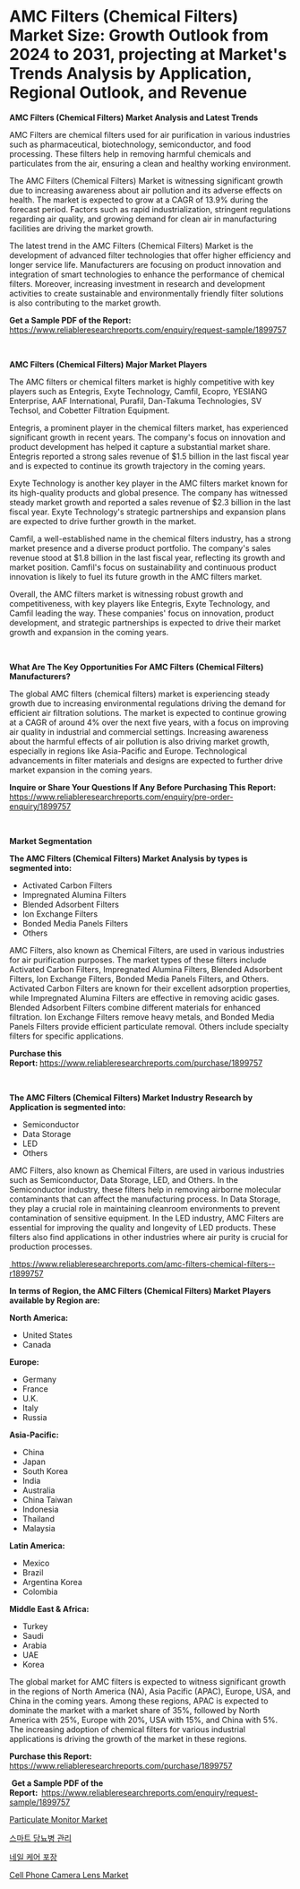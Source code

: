 <p><h1>AMC Filters (Chemical Filters) Market Size: Growth Outlook from 2024 to 2031, projecting at Market's Trends Analysis by Application, Regional Outlook, and Revenue</h1></p><p><strong>AMC Filters (Chemical Filters) Market Analysis and Latest Trends</strong></p>
<p><p>AMC Filters are chemical filters used for air purification in various industries such as pharmaceutical, biotechnology, semiconductor, and food processing. These filters help in removing harmful chemicals and particulates from the air, ensuring a clean and healthy working environment.</p><p>The AMC Filters (Chemical Filters) Market is witnessing significant growth due to increasing awareness about air pollution and its adverse effects on health. The market is expected to grow at a CAGR of 13.9% during the forecast period. Factors such as rapid industrialization, stringent regulations regarding air quality, and growing demand for clean air in manufacturing facilities are driving the market growth.</p><p>The latest trend in the AMC Filters (Chemical Filters) Market is the development of advanced filter technologies that offer higher efficiency and longer service life. Manufacturers are focusing on product innovation and integration of smart technologies to enhance the performance of chemical filters. Moreover, increasing investment in research and development activities to create sustainable and environmentally friendly filter solutions is also contributing to the market growth.</p></p>
<p><strong>Get a Sample PDF of the Report:&nbsp;</strong> <a href="https://www.reliableresearchreports.com/enquiry/request-sample/1899757">https://www.reliableresearchreports.com/enquiry/request-sample/1899757</a></p>
<p>&nbsp;</p>
<p><strong>AMC Filters (Chemical Filters) Major Market Players</strong></p>
<p><p>The AMC filters or chemical filters market is highly competitive with key players such as Entegris, Exyte Technology, Camfil, Ecopro, YESIANG Enterprise, AAF International, Purafil, Dan-Takuma Technologies, SV Techsol, and Cobetter Filtration Equipment.</p><p>Entegris, a prominent player in the chemical filters market, has experienced significant growth in recent years. The company's focus on innovation and product development has helped it capture a substantial market share. Entegris reported a strong sales revenue of $1.5 billion in the last fiscal year and is expected to continue its growth trajectory in the coming years.</p><p>Exyte Technology is another key player in the AMC filters market known for its high-quality products and global presence. The company has witnessed steady market growth and reported a sales revenue of $2.3 billion in the last fiscal year. Exyte Technology's strategic partnerships and expansion plans are expected to drive further growth in the market.</p><p>Camfil, a well-established name in the chemical filters industry, has a strong market presence and a diverse product portfolio. The company's sales revenue stood at $1.8 billion in the last fiscal year, reflecting its growth and market position. Camfil's focus on sustainability and continuous product innovation is likely to fuel its future growth in the AMC filters market.</p><p>Overall, the AMC filters market is witnessing robust growth and competitiveness, with key players like Entegris, Exyte Technology, and Camfil leading the way. These companies' focus on innovation, product development, and strategic partnerships is expected to drive their market growth and expansion in the coming years.</p></p>
<p>&nbsp;</p>
<p><strong>What Are The Key Opportunities For AMC Filters (Chemical Filters) Manufacturers?</strong></p>
<p><p>The global AMC filters (chemical filters) market is experiencing steady growth due to increasing environmental regulations driving the demand for efficient air filtration solutions. The market is expected to continue growing at a CAGR of around 4% over the next five years, with a focus on improving air quality in industrial and commercial settings. Increasing awareness about the harmful effects of air pollution is also driving market growth, especially in regions like Asia-Pacific and Europe. Technological advancements in filter materials and designs are expected to further drive market expansion in the coming years.</p></p>
<p><strong>Inquire or Share Your Questions If Any Before Purchasing This Report:</strong> <a href="https://www.reliableresearchreports.com/enquiry/pre-order-enquiry/1899757">https://www.reliableresearchreports.com/enquiry/pre-order-enquiry/1899757</a></p>
<p>&nbsp;</p>
<p><strong>Market Segmentation</strong></p>
<p><strong>The AMC Filters (Chemical Filters) Market Analysis by types is segmented into:</strong></p>
<p><ul><li>Activated Carbon Filters</li><li>Impregnated Alumina Filters</li><li>Blended Adsorbent Filters</li><li>Ion Exchange Filters</li><li>Bonded Media Panels Filters</li><li>Others</li></ul></p>
<p><p>AMC Filters, also known as Chemical Filters, are used in various industries for air purification purposes. The market types of these filters include Activated Carbon Filters, Impregnated Alumina Filters, Blended Adsorbent Filters, Ion Exchange Filters, Bonded Media Panels Filters, and Others. Activated Carbon Filters are known for their excellent adsorption properties, while Impregnated Alumina Filters are effective in removing acidic gases. Blended Adsorbent Filters combine different materials for enhanced filtration. Ion Exchange Filters remove heavy metals, and Bonded Media Panels Filters provide efficient particulate removal. Others include specialty filters for specific applications.</p></p>
<p><strong>Purchase this Report:&nbsp;</strong><a href="https://www.reliableresearchreports.com/purchase/1899757">https://www.reliableresearchreports.com/purchase/1899757</a></p>
<p>&nbsp;</p>
<p><strong>The AMC Filters (Chemical Filters) Market Industry Research by Application is segmented into:</strong></p>
<p><ul><li>Semiconductor</li><li>Data Storage</li><li>LED</li><li>Others</li></ul></p>
<p><p>AMC Filters, also known as Chemical Filters, are used in various industries such as Semiconductor, Data Storage, LED, and Others. In the Semiconductor industry, these filters help in removing airborne molecular contaminants that can affect the manufacturing process. In Data Storage, they play a crucial role in maintaining cleanroom environments to prevent contamination of sensitive equipment. In the LED industry, AMC Filters are essential for improving the quality and longevity of LED products. These filters also find applications in other industries where air purity is crucial for production processes.</p></p>
<p><a href="https://www.reliableresearchreports.com/amc-filters-chemical-filters--r1899757">&nbsp;https://www.reliableresearchreports.com/amc-filters-chemical-filters--r1899757</a></p>
<p><strong>In terms of Region, the AMC Filters (Chemical Filters) Market Players available by Region are:</strong></p>
<p>
    <p> <strong> North America: </strong>
        <ul>
            <li>United States</li>
            <li>Canada</li>
        </ul>
        </p> 
    <p> <strong> Europe: </strong>
        <ul>
            <li>Germany</li>
            <li>France</li>
            <li>U.K.</li>
            <li>Italy</li>
            <li>Russia</li>
        </ul>
        </p> 
    <p> <strong> Asia-Pacific: </strong>
        <ul>
            <li>China</li>
            <li>Japan</li>
            <li>South Korea</li>
            <li>India</li>
            <li>Australia</li>
            <li>China Taiwan</li>
            <li>Indonesia</li>
            <li>Thailand</li>
            <li>Malaysia</li>
        </ul>
        </p> 
    <p> <strong> Latin America: </strong>
        <ul>
            <li>Mexico</li>
            <li>Brazil</li>
            <li>Argentina Korea</li>
            <li>Colombia</li>
        </ul>
        </p> 
    <p> <strong> Middle East & Africa: </strong>
        <ul>
            <li>Turkey</li>
            <li>Saudi</li>
            <li>Arabia</li>
            <li>UAE</li>
            <li>Korea</li>
        </ul>
    </p>
    </p>
<p><p>The global market for AMC filters is expected to witness significant growth in the regions of North America (NA), Asia Pacific (APAC), Europe, USA, and China in the coming years. Among these regions, APAC is expected to dominate the market with a market share of 35%, followed by North America with 25%, Europe with 20%, USA with 15%, and China with 5%. The increasing adoption of chemical filters for various industrial applications is driving the growth of the market in these regions.</p></p>
<p><strong>Purchase this Report: </strong><a href="https://www.reliableresearchreports.com/purchase/1899757">https://www.reliableresearchreports.com/purchase/1899757</a></p>
<p>&nbsp;<strong>Get a Sample PDF of the Report:&nbsp;&nbsp;</strong><a href="https://www.reliableresearchreports.com/enquiry/request-sample/1899757">https://www.reliableresearchreports.com/enquiry/request-sample/1899757</a></p>
<p><strong></strong></p>
<p><p><a href="https://github.com/mhrnetwork1/Market-Research-Report-List-1/blob/main/particulate-monitor-market.md">Particulate Monitor Market</a></p><p><a href="https://github.com/Hubertstyenger6685/Market-Research-Report-List-2/blob/main/2962739158463.md">스마트 당뇨병 관리</a></p><p><a href="https://github.com/anton65482023/Market-Research-Report-List-1/blob/main/1413667158464.md">네일 케어 포장</a></p><p><a href="https://github.com/khadijahesham19/Market-Research-Report-List-1/blob/main/cell-phone-camera-lens-market.md">Cell Phone Camera Lens Market</a></p></p>